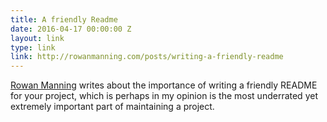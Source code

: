 ```yaml
---
title: A friendly Readme
date: 2016-04-17 00:00:00 Z
layout: link
type: link
link: http://rowanmanning.com/posts/writing-a-friendly-readme
---
```


[Rowan Manning](http://rowanmanning.com/) writes about the importance of writing a friendly
README for your project, which is perhaps in my opinion is the most underrated yet extremely 
important part of maintaining a project.
